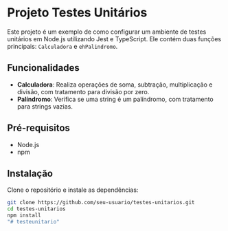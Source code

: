 # Projeto Testes Unitários

Este projeto é um exemplo de como configurar um ambiente de testes unitários em Node.js utilizando Jest e TypeScript. Ele contém duas funções principais: `Calculadora` e `ehPalindromo`.

## Funcionalidades

- **Calculadora**: Realiza operações de soma, subtração, multiplicação e divisão, com tratamento para divisão por zero.
- **Palíndromo**: Verifica se uma string é um palíndromo, com tratamento para strings vazias.

## Pré-requisitos

- Node.js
- npm

## Instalação

Clone o repositório e instale as dependências:

```sh
git clone https://github.com/seu-usuario/testes-unitarios.git
cd testes-unitarios
npm install
"# testeunitario" 
